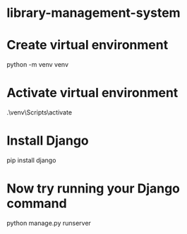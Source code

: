 # library-management-system

# Create virtual environment
python -m venv venv

# Activate virtual environment
.\venv\Scripts\activate

# Install Django
pip install django

# Now try running your Django command
python manage.py runserver
